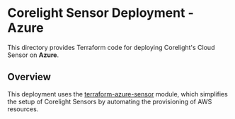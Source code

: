 # Corelight Sensor Deployment - Azure

This directory provides Terraform code for deploying Corelight's Cloud Sensor
on **Azure**.

## Overview

This deployment uses the [terraform-azure-sensor][] module, which simplifies the
setup of Corelight Sensors by automating the provisioning of AWS resources.

[terraform-azure-sensor]: https://github.com/corelight/terraform-azure-sensor/
